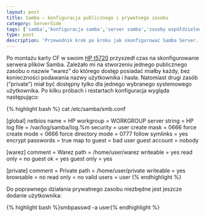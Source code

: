 ```yaml
---
layout: post
title: Samba – konfiguracja publicznego i prywatnego zasobu
category: ServerSide
tags: ['samba','konfiguracja samba','server samba','zasoby współdzielone','smb.conf','smbpasswd']
type: post
description: 'Przewodnik krok po kroku jak skonfigurować Samba Server. Tworzenie publicznych i prywatnych zasobów.'
---
```

Po montażu karty CF w swoim [HP t5720](/2011/11/29/hp-t5720-montaz-karty-compact-flash/) przyszedł czas na skonfigurowanie serwera plików Samba. Zależało mi na stworzeniu jednego publicznego zasobu o nazwie “warez” do którego dostęp posiadać miałby każdy, bez konieczności podawania nazwy użytkownika i hasła. Natomiast drugi zasób (“private”) miał być dostępny tylko dla jednego wybranego systemowego użytkownika. Po kilku próbach i restartach konfiguracja wygląda następująco:

{% highlight bash %}
cat /etc/samba/smb.conf

[global]
netbios name = HP
workgroup = WORKGROUP
server string = HP
log file = /var/log/samba/log.%m
security = user
create mask = 0666
force create mode = 0666
force directory mode = 0777
follow symlinks = yes
encrypt passwords = true
map to guest = bad user
guest account = nobody

[warez]
comment = Warez
path = /home/user/warez
writeable = yes
read only = no
guest ok = yes
guest only = yes

[private]
comment = Private
path = /home/user/private
writeable = yes
browsable = no
read only = no
valid users = user
{% endhighlight %}

Do poprawnego działania prywatnego zasobu niezbędne jest jeszcze dodanie użytkownika:

{% highlight bash %}smbpasswd -a user{% endhighlight %}
